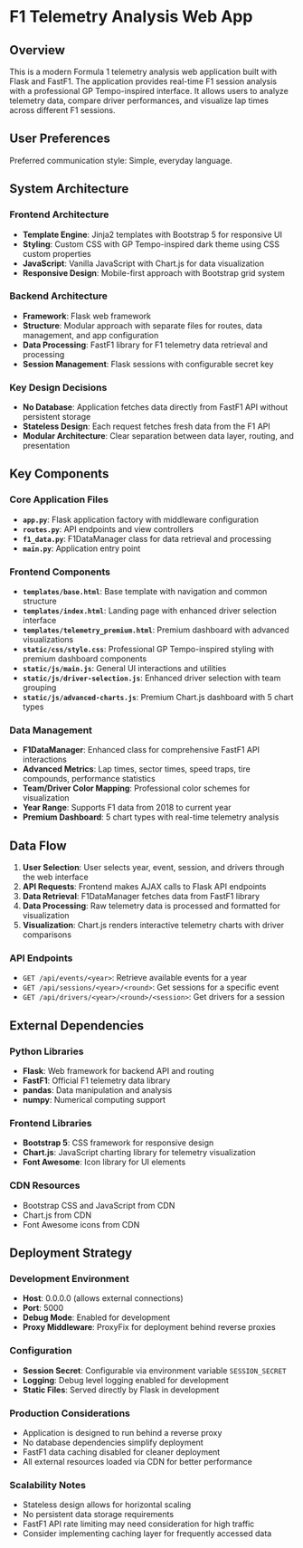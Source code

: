 # F1 Telemetry Analysis Web App

## Overview

This is a modern Formula 1 telemetry analysis web application built with Flask and FastF1. The application provides real-time F1 session analysis with a professional GP Tempo-inspired interface. It allows users to analyze telemetry data, compare driver performances, and visualize lap times across different F1 sessions.

## User Preferences

Preferred communication style: Simple, everyday language.

## System Architecture

### Frontend Architecture
- **Template Engine**: Jinja2 templates with Bootstrap 5 for responsive UI
- **Styling**: Custom CSS with GP Tempo-inspired dark theme using CSS custom properties
- **JavaScript**: Vanilla JavaScript with Chart.js for data visualization
- **Responsive Design**: Mobile-first approach with Bootstrap grid system

### Backend Architecture
- **Framework**: Flask web framework
- **Structure**: Modular approach with separate files for routes, data management, and app configuration
- **Data Processing**: FastF1 library for F1 telemetry data retrieval and processing
- **Session Management**: Flask sessions with configurable secret key

### Key Design Decisions
- **No Database**: Application fetches data directly from FastF1 API without persistent storage
- **Stateless Design**: Each request fetches fresh data from the F1 API
- **Modular Architecture**: Clear separation between data layer, routing, and presentation

## Key Components

### Core Application Files
- **`app.py`**: Flask application factory with middleware configuration
- **`routes.py`**: API endpoints and view controllers
- **`f1_data.py`**: F1DataManager class for data retrieval and processing
- **`main.py`**: Application entry point

### Frontend Components
- **`templates/base.html`**: Base template with navigation and common structure
- **`templates/index.html`**: Landing page with enhanced driver selection interface
- **`templates/telemetry_premium.html`**: Premium dashboard with advanced visualizations
- **`static/css/style.css`**: Professional GP Tempo-inspired styling with premium dashboard components
- **`static/js/main.js`**: General UI interactions and utilities
- **`static/js/driver-selection.js`**: Enhanced driver selection with team grouping
- **`static/js/advanced-charts.js`**: Premium Chart.js dashboard with 5 chart types

### Data Management
- **F1DataManager**: Enhanced class for comprehensive FastF1 API interactions
- **Advanced Metrics**: Lap times, sector times, speed traps, tire compounds, performance statistics
- **Team/Driver Color Mapping**: Professional color schemes for visualization
- **Year Range**: Supports F1 data from 2018 to current year
- **Premium Dashboard**: 5 chart types with real-time telemetry analysis

## Data Flow

1. **User Selection**: User selects year, event, session, and drivers through the web interface
2. **API Requests**: Frontend makes AJAX calls to Flask API endpoints
3. **Data Retrieval**: F1DataManager fetches data from FastF1 library
4. **Data Processing**: Raw telemetry data is processed and formatted for visualization
5. **Visualization**: Chart.js renders interactive telemetry charts with driver comparisons

### API Endpoints
- `GET /api/events/<year>`: Retrieve available events for a year
- `GET /api/sessions/<year>/<round>`: Get sessions for a specific event
- `GET /api/drivers/<year>/<round>/<session>`: Get drivers for a session

## External Dependencies

### Python Libraries
- **Flask**: Web framework for backend API and routing
- **FastF1**: Official F1 telemetry data library
- **pandas**: Data manipulation and analysis
- **numpy**: Numerical computing support

### Frontend Libraries
- **Bootstrap 5**: CSS framework for responsive design
- **Chart.js**: JavaScript charting library for telemetry visualization
- **Font Awesome**: Icon library for UI elements

### CDN Resources
- Bootstrap CSS and JavaScript from CDN
- Chart.js from CDN
- Font Awesome icons from CDN

## Deployment Strategy

### Development Environment
- **Host**: 0.0.0.0 (allows external connections)
- **Port**: 5000
- **Debug Mode**: Enabled for development
- **Proxy Middleware**: ProxyFix for deployment behind reverse proxies

### Configuration
- **Session Secret**: Configurable via environment variable `SESSION_SECRET`
- **Logging**: Debug level logging enabled for development
- **Static Files**: Served directly by Flask in development

### Production Considerations
- Application is designed to run behind a reverse proxy
- No database dependencies simplify deployment
- FastF1 data caching disabled for cleaner deployment
- All external resources loaded via CDN for better performance

### Scalability Notes
- Stateless design allows for horizontal scaling
- No persistent data storage requirements
- FastF1 API rate limiting may need consideration for high traffic
- Consider implementing caching layer for frequently accessed data